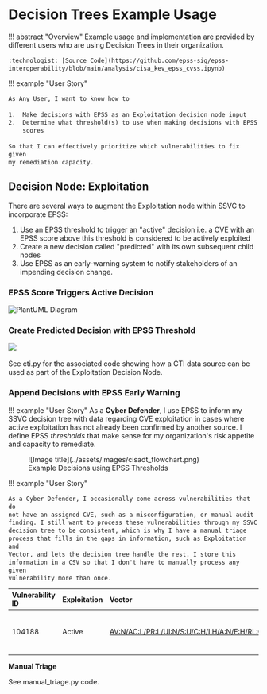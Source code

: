# Decision Trees Example Usage

!!! abstract "Overview"
    Example usage and implementation are provided by different users who
    are using Decision Trees in their organization.

    :technologist: [Source Code](https://github.com/epss-sig/epss-interoperability/blob/main/analysis/cisa_kev_epss_cvss.ipynb) 


!!! example "User Story"

    As Any User, I want to know how to

    1.  Make decisions with EPSS as an Exploitation decision node input
    2.  Determine what threshold(s) to use when making decisions with EPSS
        scores

    So that I can effectively prioritize which vulnerabilities to fix given
    my remediation capacity.


## Decision Node: Exploitation

There are several ways to augment the Exploitation node within SSVC to
incorporate EPSS:

1.  Use an EPSS threshold to trigger an "active" decision i.e. a CVE
    with an EPSS score above this threshold is considered to be actively
    exploited
2.  Create a new decision called "predicted" with its own subsequent
    child nodes
3.  Use EPSS as an early-warning system to notify stakeholders of an
    impending decision change.


### EPSS Score Triggers Active Decision

<img
src="https://www.planttext.com/api/plantuml/png/pPHHRzCm483V_IkE3ObXeJPjMWHeeArfooPLlBH2GWYXmxai1iUs76zGeVrtxCIT9ZJwKXwM5_lkix-SBTlFOCYXC7Rhv5NjuHFMnho0bHIaMohXMfVamDS4dbpJWgcwuDoY2Crua87gXmvWJGIhosBnORs0IYe2gS4wyvs41sUCXygutZ80FcJihFNeV2DrsQ1bx4dmDWHMeTGiX4zT1c_XwFDnLMNX-mASPvmVHJ3gmN9PPCKiWb42uzqCdFOpnWdaFSXVlwBH988yWKaFiYp-9O990jCUO8vvLKKmZO2nqzPl5RrZgUwvn2k73R3V303Ub6HzVP8zXow46OeVxvq9crWO5LP_F9ilSgAEhQIclxEtxCunEiInauptIiho8KcNlI_9zqgMouSaNVQ-PF8loONHj9tJpxsb9CdqVopdvK4IOBViT9ZE0Dj87yxv6XiRc_N70kOaP2kDXeqBru4n7axEufTLHdhq8Syvu_mheF3oXa8tylDhRnhq-4rHY6CoZD2cwqI-8L5hAL31PHFkdTyDYiDik48IrLtiZGzHScofFKJILMgDUEnbihuG_UZtyup2cv7Ukpy0"
draggable="false"
data-image-src="https://www.planttext.com/api/plantuml/png/pPHHRzCm483V_IkE3ObXeJPjMWHeeArfooPLlBH2GWYXmxai1iUs76zGeVrtxCIT9ZJwKXwM5_lkix-SBTlFOCYXC7Rhv5NjuHFMnho0bHIaMohXMfVamDS4dbpJWgcwuDoY2Crua87gXmvWJGIhosBnORs0IYe2gS4wyvs41sUCXygutZ80FcJihFNeV2DrsQ1bx4dmDWHMeTGiX4zT1c_XwFDnLMNX-mASPvmVHJ3gmN9PPCKiWb42uzqCdFOpnWdaFSXVlwBH988yWKaFiYp-9O990jCUO8vvLKKmZO2nqzPl5RrZgUwvn2k73R3V303Ub6HzVP8zXow46OeVxvq9crWO5LP_F9ilSgAEhQIclxEtxCunEiInauptIiho8KcNlI_9zqgMouSaNVQ-PF8loONHj9tJpxsb9CdqVopdvK4IOBViT9ZE0Dj87yxv6XiRc_N70kOaP2kDXeqBru4n7axEufTLHdhq8Syvu_mheF3oXa8tylDhRnhq-4rHY6CoZD2cwqI-8L5hAL31PHFkdTyDYiDik48IrLtiZGzHScofFKJILMgDUEnbihuG_UZtyup2cv7Ukpy0"
alt="PlantUML Diagram" />

  

### Create Predicted Decision with EPSS Threshold

<img
src="https://www.planttext.com/api/plantuml/png/rPHHRzCm483V_IkE3GcmK9isBG8qqDQqPPCgNbeX8OIGSIwBmR4ZvmPKq_uxvoIT9ZJwKXv6Nfoxp_voZiv-0aC9cQ-tmLoM11zLwVrpM1cDhi4ShboE0QX480nL0xveWxDQQHx6WmHiDtK0QqHONMIBz-i55COY60TryDzG4mJl2GeVEii0v528quPKeCgul5Ar48_OMo7KLXadE7mS4dW3Hv-EYoBXvpD8cKXv5C6e0yjbbcIp24Oz6EzMg6ctOjo3j0FfgvSucaIGzc3IWII9NubWqeDf1rIgqgA8O1g142SDRIs-5NtTSwCkWwf0N0i0U9rZJUNJv1cq8SoK_lukUFw9cRUy--FPV94Yjcnb7FwPlH6tZj4XZfral5UIv_T9sknTIRfNibpU9scpToMJlqdElSFj77_kBQMNJF_5TbuS905n8qw6VG-8ZI7kyxMgwZYiFsGmHsqQunri0Xy78IHtpk9NRRqXHPoNKaZv1PGcymFvDVApA_AL8lNL8iSnoJESRryYtw0kdT7AmaN5vuvsa-Aqce-GKVOs9aySzOujDeT960NCZIRC_uTQlNxWLNPrEcxvXrxeAVBrrb_Dlm40"
draggable="false"
data-image-src="https://www.planttext.com/api/plantuml/png/rPHHRzCm483V_IkE3GcmK9isBG8qqDQqPPCgNbeX8OIGSIwBmR4ZvmPKq_uxvoIT9ZJwKXv6Nfoxp_voZiv-0aC9cQ-tmLoM11zLwVrpM1cDhi4ShboE0QX480nL0xveWxDQQHx6WmHiDtK0QqHONMIBz-i55COY60TryDzG4mJl2GeVEii0v528quPKeCgul5Ar48_OMo7KLXadE7mS4dW3Hv-EYoBXvpD8cKXv5C6e0yjbbcIp24Oz6EzMg6ctOjo3j0FfgvSucaIGzc3IWII9NubWqeDf1rIgqgA8O1g142SDRIs-5NtTSwCkWwf0N0i0U9rZJUNJv1cq8SoK_lukUFw9cRUy--FPV94Yjcnb7FwPlH6tZj4XZfral5UIv_T9sknTIRfNibpU9scpToMJlqdElSFj77_kBQMNJF_5TbuS905n8qw6VG-8ZI7kyxMgwZYiFsGmHsqQunri0Xy78IHtpk9NRRqXHPoNKaZv1PGcymFvDVApA_AL8lNL8iSnoJESRryYtw0kdT7AmaN5vuvsa-Aqce-GKVOs9aySzOujDeT960NCZIRC_uTQlNxWLNPrEcxvXrxeAVBrrb_Dlm40" />

See cti.py for the associated code showing how a CTI data source can be
used as part of the Exploitation Decision Node.

  

  

### Append Decisions with EPSS Early Warning

  
!!! example "User Story"
    As a **Cyber Defender**, I use EPSS to inform my SSVC decision tree with
    data regarding CVE exploitation in cases where active exploitation has
    not already been confirmed by another source. I define
    EPSS *thresholds* that make sense for my organization's risk appetite
    and capacity to remediate.


<figure markdown>
![Image title](../assets/images/cisadt_flowchart.png)
<figcaption>Example Decisions using EPSS Thresholds</figcaption>
</figure>

!!! example "User Story"

    As a Cyber Defender, I occasionally come across vulnerabilities that do
    not have an assigned CVE, such as a misconfiguration, or manual audit
    finding. I still want to process these vulnerabilities through my SSVC
    decision tree to be consistent, which is why I have a manual triage
    process that fills in the gaps in information, such as Exploitation and
    Vector, and lets the decision tree handle the rest. I store this
    information in a CSV so that I don't have to manually process any given
    vulnerability more than once.

  

  

| Vulnerability ID | Exploitation | Vector                                                                                                                               | Note                                 |
|:-----------------|:-------------|:-------------------------------------------------------------------------------------------------------------------------------------|:-------------------------------------|
| 104188           | Active       | [AV:N/AC:L/PR:L/UI:N/S:U/C:H/I:H/A:N/E:H/RL:O/RC:C ](https://nvd.nist.gov/vuln-metrics/cvss/v3-calculator?vector=AV:N/AC:L/PR:L/UI:N/S:U/C:H/I:H/A:N/E:H/RL:O/RC:C&amp;version=3.1) | SMB Security Signatures Not Required |

  


**Manual Triage**

See manual_triage.py code.


